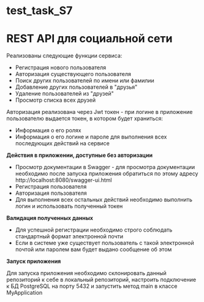 # test_task_S7
# REST API для социальной сети
Реализованы следующие функции сервиса:
- Регистрация нового пользователя
- Авторизация существующего пользователя
- Поиск других пользователей по имени или фамилии
- Добавление других пользователей в "друзья"
- Удаление пользователей из "друзей"
- Просмотр списка всех друзей

Авторизация реализована через Jwt токен - при логине в приложение пользователю выдается токен, в котором будет храниться:
 - Информация о его ролях
 - Информация о его логине и пароле для выполнения всех последующих действий на сервисе

__Действия в приложении, доступные без авторизации__
 - Просмотр документации в Swagger - для просмотра документации необходимо после запуска приложения обратиться по этому адресу http://localhost:8080/swagger-ui.html
 - Регистрация пользователя
 - Авторизация пользователя
 - Для выполнения всех остальных действий необходимо выполнить логин и использовать полученный токен

__Валидация полученных данных__
 - Для успешной регистрации необходимо строго соблюдать стандартный формат электронной почти
 - Если в системе уже существует пользователь с такой электронной почтой или паролем вам будет выдано сообщение об этом

__Запуск приложения__

Для запуска приложения необходимо склонировать данный репозиторий к себе в локальный репозиторий, настроить подключение к БД PostgreSQL на порту 5432 и запустить метод main в классе MyApplication
